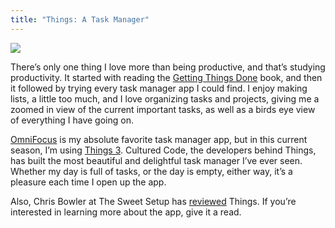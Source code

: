 ```yaml
---
title: "Things: A Task Manager"
---
```


![][image-1]

There’s only one thing I love more than being productive, and that’s studying productivity. It started with reading the [Getting Things Done][1] book, and then it followed by trying every task manager app I could find. I enjoy making lists, a little too much, and I love organizing tasks and projects, giving me a zoomed in view of the current important tasks, as well as a birds eye view of everything I have going on.

[OmniFocus][2] is my absolute favorite task manager app, but in this current season, I’m using [Things 3][3]. Cultured Code, the developers behind Things, has built the most beautiful and delightful task manager I’ve ever seen. Whether my day is full of tasks, or the day is empty, either way, it’s a pleasure each time I open up the app.

Also, Chris Bowler at The Sweet Setup has [reviewed][4] Things. If you’re interested in learning more about the app, give it a read.

[1]:	https://www.amazon.com/Getting-Things-Done-Stress-Free-Productivity/dp/0142000280
[2]:	https://www.omnigroup.com/omnifocus
[3]:	https://culturedcode.com/things/
[4]:	https://thesweetsetup.com/apps/best-personal-gtd-app-suite/

[image-1]:	https://culturedcode.com/things/2017-03-25/images/whatsnew-collage.png